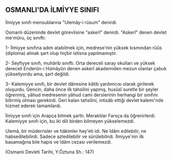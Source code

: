 ## OSMANLI'DA İLMİYYE SINIFI

İlmiyye sınıfı mensublarına "Ulemây-i rüsum" denirdi.

Osmanlı düzeninde devlet görevlisine "askerî" denirdi. "Askerî" denen devlet me'mûru, üç sınıftı:

1- İlmiyye sınıfına adım atabilmek için, medrese'nin yüksek kısmından rüûs (diploma) almak şart olup hiçbir istisna yapılmamıştır.

2- Seyfiyye sınıfı, muhârib sınıftı. Orta dereceli saray okulları ve yüksek dereceli Enderûn-i Hümâyûn denen askerî akademiden mezun olanlar çabuk yükseliyordu ama, şart değildi.

3- Kalemiyye sınıfı, bir devlet dâiresine kâtib yardımcı­sı olarak girilerek oluşurdu. Gencin, daha önce ilk tahsili­ni yapmış, husûsî suretle bir şeyler öğrenmiş, yâhud medresenin yâhud cami derslerinin herhangi bir sınıfını bitirmiş olması gerekirdi. Geri kalan tahsilini, intisâb etti­ği devlet kalemi'nde hizmet ederek tamamlardı.

İlmiyye sınıfı için Arapça bilmek şarttı. Meraklılar Farsça da öğrenirlerdi. Kalemiyye sınıfı için, bu iki dili birden bilmeyen yükselemezdi.

Ulemâ, bir müderrisler ve hâkimler hey'eti idi. Ne îdâm edilebilir, ne habsedilebilirdi. Sadece azledilebilir ve sürülebilirdi. İlmiyye'nin ilk basamağına bile hapis ve îdâm cezası verilemezdi.

(Osmanlı Devleti Tarihi, Y.Öztuna Sh.: 147)
